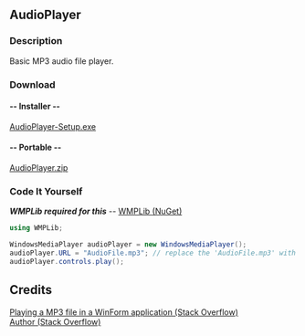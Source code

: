 ## AudioPlayer
### Description
Basic MP3 audio file player.

### Download
#### -- Installer --
[AudioPlayer-Setup.exe](https://github.com/sh4d0w4RCH3R415/AudioPlayer/releases/download/1.0.0/AudioPlayer-Setup.exe)

#### -- Portable --
[AudioPlayer.zip](https://github.com/sh4d0w4RCH3R415/AudioPlayer/releases/download/1.0.0/Audio.Player.zip)

### Code It Yourself
***WMPLib required for this*** -- [WMPLib (NuGet)](https://www.nuget.org/packages/WMPLib)
```csharp
using WMPLib;

WindowsMediaPlayer audioPlayer = new WindowsMediaPlayer();
audioPlayer.URL = "AudioFile.mp3"; // replace the 'AudioFile.mp3' with the path to your audio file
audioPlayer.controls.play();
```

## Credits
[Playing a MP3 file in a WinForm application (Stack Overflow)](https://stackoverflow.com/questions/15025626/playing-a-mp3-file-in-a-winform-application)<br/>
[Author (Stack Overflow)](https://stackoverflow.com/users/1661209/max)
